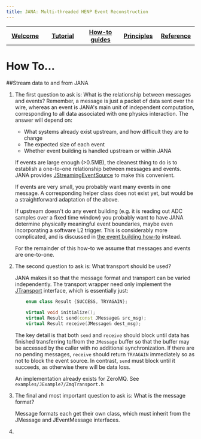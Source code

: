 ```yaml
---
title: JANA: Multi-threaded HENP Event Reconstruction
---
```


<center>
<table border="0" width="100%" align="center">
<TH width="20%"><A href="index.html">Welcome</A></TH>
<TH width="20%"><A href="Tutorial.html">Tutorial</A></TH>
<TH width="20%"><A href="Howto.html">How-to guides</A></TH>
<TH width="20%"><A href="Explanation.html">Principles</A></TH>
<TH width="20%"><A href="Reference.html">Reference</A></TH>
</table>
</center>

How To...
=========
##Stream data to and from JANA

1. The first question to ask is: What is the relationship between messages and events? Remember, a message is just 
   a packet of data sent over the wire, whereas an event is JANA's main unit of independent computation, corresponding
   to all data associated with one physics interaction. The answer will depend on:
   
   - What systems already exist upstream, and how difficult they are to change
   - The expected size of each event
   - Whether event building is handled upstream or within JANA
   
   If events are large enough (>0.5MB), the cleanest thing to do is to 
   establish a one-to-one relationship between messages and events. JANA provides 
   [JStreamingEventSource](html/class_j_streaming_event_source.html)
   to make this convenient.
     
   If events are very small, you probably want many events in one message. A corresponding helper class does not 
   exist yet, but would be a straightforward adaptation of the above.
   
   If upstream doesn't do any event building (e.g. it is reading out ADC samples over a fixed time window) you 
   probably want to have JANA determine physically meaningful event boundaries, maybe even incorporating a software 
   L2 trigger. This is considerably more complicated, and is discussed in [the event building how-to](Howto.html) 
   instead.
      
   For the remainder of this how-to we assume that messages and events are one-to-one.
   
2. The second question to ask is: What transport should be used? 

    JANA makes it so that the message format and transport can be varied independently. The transport wrapper need only
    implement the [JTransport](html/struct_j_transport.html) interface, which is essentially just:

    ```c++
        enum class Result {SUCCESS, TRYAGAIN};
        
        virtual void initialize();
        virtual Result send(const JMessage& src_msg);
        virtual Result receive(JMessage& dest_msg);
    ```

    The key detail is that both `send` and `receive` should block until data has finished transferring to/from the `JMessage`
    buffer so that the buffer may be accessed by the caller with no additional synchronization. If there are no pending 
     messages, `receive` should return `TRYAGAIN` immediately so as not to block the event source. In contrast, 
     `send` must block until it succeeds, as otherwise there will be data loss.

    An implementation already exists for ZeroMQ. See `examples/JExample7/ZmqTransport.h` 
     
3. The final and most important question to ask is: What is the message format?

    Message formats each get their own class, which must inherit from the JMessage and JEventMessage interfaces.

4. 
   


